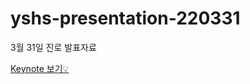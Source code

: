 # yshs-presentation-220331

3월 31일 진로 발표자료

[Keynote 보기💡](https://limdh0827.github.io/yshs-presentation-220331/)
